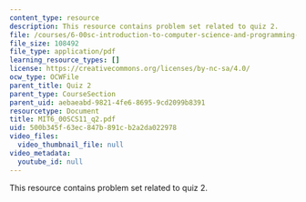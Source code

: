 ```yaml
---
content_type: resource
description: This resource contains problem set related to quiz 2.
file: /courses/6-00sc-introduction-to-computer-science-and-programming-spring-2011/500b345f63ec847b891cb2a2da022978_MIT6_00SCS11_q2.pdf
file_size: 108492
file_type: application/pdf
learning_resource_types: []
license: https://creativecommons.org/licenses/by-nc-sa/4.0/
ocw_type: OCWFile
parent_title: Quiz 2
parent_type: CourseSection
parent_uid: aebaeabd-9821-4fe6-8695-9cd2099b8391
resourcetype: Document
title: MIT6_00SCS11_q2.pdf
uid: 500b345f-63ec-847b-891c-b2a2da022978
video_files:
  video_thumbnail_file: null
video_metadata:
  youtube_id: null
---
```

This resource contains problem set related to quiz 2.